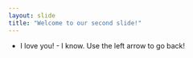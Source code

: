 ```yaml
---
layout: slide
title: "Welcome to our second slide!"
---
```

- I love you! - I know.
Use the left arrow to go back!
